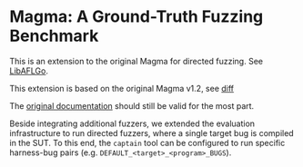 # Magma: A Ground-Truth Fuzzing Benchmark

This is an extension to the original Magma for directed fuzzing. See [LibAFLGo](https://github.com/vusec/libaflgo).

This extension is based on the original Magma v1.2, see
[diff](https://github.com/vusec/magma-directed/compare/v1.2..directed)

The [original documentation](https://hexhive.epfl.ch/magma) should still be valid for the most part.

Beside integrating additional fuzzers, we extended the evaluation infrastructure to run directed
fuzzers, where a single target bug is compiled in the SUT. To this end, the `captain` tool can be
configured to run specific harness-bug pairs (e.g. `DEFAULT_<target>_<program>_BUGS`).
